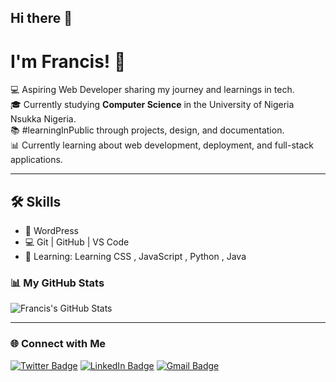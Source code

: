 ## Hi there 👋
#  I'm Francis! 👋

💻 Aspiring Web Developer sharing my journey and learnings in tech.  
🎓 Currently studying **Computer Science** in the University of Nigeria Nsukka Nigeria.   
📚 #learningInPublic through projects, design, and documentation.  
📊 Currently learning about web development, deployment, and full-stack applications.

---
## 🛠️ Skills
- 🎨 WordPress
- 💻 Git | GitHub | VS Code
- 📘 Learning: Learning CSS , JavaScript , Python , Java 


### 📊 My GitHub Stats

![Francis's GitHub Stats](https://github-readme-stats.vercel.app/api?username=IfechukwuDev&show_icons=true&theme=radical)

---

### 🌐 Connect with Me

[![Twitter Badge](https://img.shields.io/badge/-@YourHandle-1DA1F2?style=flat-square&logo=Twitter&logoColor=white)](https://twitter.com/YourHandle)
[![LinkedIn Badge](https://img.shields.io/badge/-LinkedIn-0077B5?style=flat-square&logo=Linkedin&logoColor=white)](https://linkedin.com/in/your-link)
[![Gmail Badge](https://img.shields.io/badge/-peterxavi1@gmail.com-D14836?style=flat-square&logo=Gmail&logoColor=white)](mailto:peterxavi1@gmail.com)

<!--
**IfechukwuDev/IfechukwuDev** is a ✨ _special_ ✨ repository because its `README.md` (this file) appears on your GitHub profile.

Here are some ideas to get you started:

- 🔭 I’m currently working on ...
- 🌱 I’m currently learning ...
- 👯 I’m looking to collaborate on ...
- 🤔 I’m looking for help with ...
- 💬 Ask me about ...
- 📫 How to reach me: ...
- 😄 Pronouns: ...
- ⚡ Fun fact: ...
-->
